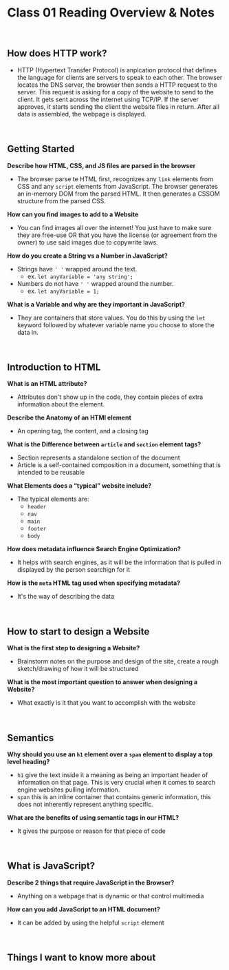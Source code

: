 # Class 01 Reading Overview & Notes

<br>

## How does HTTP work?

- HTTP (Hypertext Transfer Protocol) is anplcation protocol that defines the language for clients are servers to speak to each other. The browser locates the DNS server, the browser then sends a HTTP request to the server. This request is asking for a copy of the website to send to the client. It gets sent across the internet using TCP/IP. If the server approves, it starts sending the client the website files in return. After all data is assembled, the webpage is displayed.

<br>

## Getting Started

**Describe how HTML, CSS, and JS files are parsed in the browser**

- The browser parse te HTML first, recognizes any <code>link</code> elements from CSS and any <code>script</code> elements from JavaScript. The browser generates an in-memory DOM from the parsed HTML. It then generates a CSSOM structure from the parsed CSS.

**How can you find images to add to a Website**
  
- You can find images all over the internet! You just have to make sure they are free-use OR that you have the license (or agreement from the owner) to use said images due to copywrite laws.

**How do you create a String vs a Number in JavaScript?**

- Strings have <code>' '</code> wrapped around the text.
    - ex. <code>let anyVariable = 'any string';</code>
- Numbers do not have <code>' '</code> wrapped around the number. 
    - ex. <code>let anyVariable = 1;</code>

**What is a Variable and why are they important in JavaScript?**

- They are containers that store values. You do this by using the <code>let</code> keyword followed by whatever variable name you choose to store the data in.

<br>

## Introduction to HTML

**What is an HTML attribute?**

- Attributes don't show up in the code, they contain pieces of extra information about the element.

**Describe the Anatomy of an HTMl element**

- An opening tag, the content, and a closing tag
  
**What is the Difference between <code>article</code> and <code>section</code> element tags?**

- Section represents a standalone section of the document
- Article is a self-contained composition in a document, something that is intended to be reusable

**What Elements does a “typical” website include?**
  
 - The typical elements are:
    - <code>header</code>
    - <code>nav</code>
    - <code>main</code>
    - <code>footer</code>
    - <code>body</code>

**How does metadata influence Search Engine Optimization?**

- It helps with search engines, as it will be the information that is pulled in displayed by the person searchign for it

**How is the <code>meta</code> HTML tag used when specifying metadata?**

- It's the way of describing the data 
  
<br>

## How to start to design a Website

**What is the first step to designing a Website?**

- Brainstorm notes on the purpose and design of the site, create a rough sketch/drawing of how it will be structured

**What is the most important question to answer when designing a Website?**
  
- What exactly is it that you want to accomplish with the website
  
<br>

## Semantics

**Why should you use an <code>h1</code> element over a <code>span</code> element to display a top level heading?**

- <code>h1</code> give the text inside it a meaning as being an important header of information on that page. This is very crucial when it comes to search engine websites pulling information.
- <code>span</code> this is an inline container that contains generic information, this does not inherently represent anything specific.

**What are the benefits of using semantic tags in our HTML?**

- It gives the purpose or reason for that piece of code
  
<br>

## What is JavaScript?

**Describe 2 things that require JavaScript in the Browser?**

- Anything on a webpage that is dynamic or that control multimedia

**How can you add JavaScript to an HTML document?**
  
- It can be added by using the helpful <code>script</code> element

<br>

## Things I want to know more about
